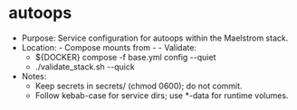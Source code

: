 # autoops

- Purpose: Service configuration for autoops within the Maelstrom stack.
- Location:   - Compose mounts from     - - Validate:
  - ${DOCKER} compose -f base.yml config --quiet
  - ./validate_stack.sh --quick
- Notes:
  - Keep secrets in secrets/ (chmod 0600); do not commit.
  - Follow kebab-case for service dirs; use *-data for runtime volumes.
